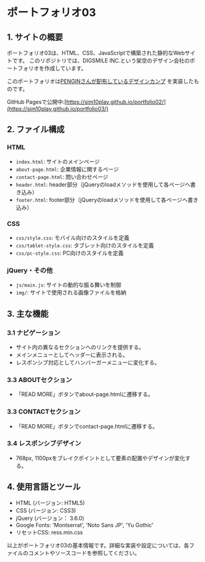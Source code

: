 # ポートフォリオ03

## 1. サイトの概要

ポートフォリオ03は、HTML、CSS、JavaScriptで構築された静的なWebサイトです。
このリポジトリでは、DIGSMILE INC.という架空のデザイン会社のポートフォリオを作成しています。

このポートフォリオは[PENGINさんが配布しているデザインカンプ](https://pengi-n.co.jp/blog/coding-practice3/) を実装したものです。

GitHub Pagesで公開中:[https://sim10play.github.io/portfolio02/](https://sim10play.github.io/portfolio03/)

## 2. ファイル構成

### HTML
   - `index.html`: サイトのメインページ
   - `about-page.html`: 企業情報に関するページ
   - `contact-page.html`: 問い合わせページ
   - `header.html`: header部分（jQueryのloadメソッドを使用して各ページへ書き込み）
   - `footer.html`: footer部分（jQueryのloadメソッドを使用して各ページへ書き込み）
### CSS
   - `css/style.css`: モバイル向けのスタイルを定義
   - `css/tablet-style.css`: タブレット向けのスタイルを定義
   - `css/pc-style.css`: PC向けのスタイルを定義
### jQuery・その他
   - `js/main.js`: サイトの動的な振る舞いを制御
   - `img/`: サイトで使用される画像ファイルを格納

## 3. 主な機能
   ### 3.1 ナビゲーション
   - サイト内の異なるセクションへのリンクを提供する。
   - メインメニューとしてヘッダーに表示される。
   - レスポンシブ対応としてハンバーガーメニューに変化する。

   ### 3.3 ABOUTセクション
   - 「READ MORE」ボタンでabout-page.htmlに遷移する。

   ### 3.3 CONTACTセクション
   - 「READ MORE」ボタンでcontact-page.htmlに遷移する。

   ### 3.4 レスポンシブデザイン
   - 768px, 1100pxをブレイクポイントとして要素の配置やデザインが変化する。

## 4. 使用言語とツール
   - HTML (バージョン: HTML5)
   - CSS (バージョン: CSS3)
   - jQuery (バージョン： 3.6.0)
   - Google Fonts: 'Montserrat', 'Noto Sans JP', 'Yu Gothic'
   - リセットCSS: ress.min.css

以上がポートフォリオ03の基本情報です。詳細な実装や設定については、各ファイルのコメントやソースコードを参照してください。
